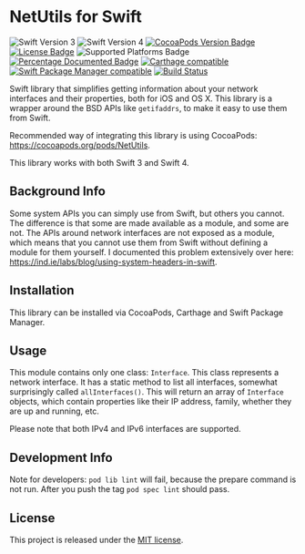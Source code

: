 # NetUtils for Swift
![Swift Version 3](https://img.shields.io/badge/Swift-v3-yellow.svg)
![Swift Version 4](https://img.shields.io/badge/Swift-v4-yellow.svg)
[![CocoaPods Version Badge](https://img.shields.io/cocoapods/v/NetUtils.svg)](https://cocoapods.org/pods/NetUtils)
[![License Badge](https://img.shields.io/cocoapods/l/NetUtils.svg)](LICENSE.txt)
![Supported Platforms Badge](https://img.shields.io/cocoapods/p/NetUtils.svg)
[![Percentage Documented Badge](https://img.shields.io/cocoapods/metrics/doc-percent/NetUtils.svg)](http://cocoadocs.org/docsets/NetUtils)
[![Carthage compatible](https://img.shields.io/badge/Carthage-compatible-4BC51D.svg?style=flat)](https://github.com/Carthage/Carthage)
[![Swift Package Manager compatible](https://img.shields.io/badge/Swift%20Package%20Manager-compatible-brightgreen.svg)](https://github.com/apple/swift-package-manager)
[![Build Status](https://travis-ci.org/svdo/swift-netutils.svg?branch=master)](https://travis-ci.org/svdo/swift-netutils)

Swift library that simplifies getting information about your network interfaces and their properties, both for iOS and OS X.
This library is a wrapper around the BSD APIs like `getifaddrs`, to make it easy to use them from Swift.

Recommended way of integrating this library is using CocoaPods: https://cocoapods.org/pods/NetUtils.

This library works with both Swift 3 and Swift 4.

## Background Info
Some system APIs you can simply use from Swift, but others you cannot. The difference is that some are made available
as a module, and some are not. The APIs around network interfaces are not exposed as a module, which means that you
cannot use them from Swift without defining a module for them yourself. I documented this problem extensively over
here: https://ind.ie/labs/blog/using-system-headers-in-swift.

## Installation
This library can be installed via CocoaPods, Carthage and Swift Package Manager.

## Usage
This module contains only one class: `Interface`. This class represents a network interface. It has a static method
to list all interfaces, somewhat surprisingly called `allInterfaces()`. This will return an array of `Interface`
objects, which contain properties like their IP address, family, whether they are up and running, etc.

Please note that both IPv4 and IPv6 interfaces are supported.

## Development Info
Note for developers: `pod lib lint` will fail, because the prepare command is not run. After you push the tag
`pod spec lint` should pass.

## License
This project is released under the [MIT license](LICENSE.txt).
